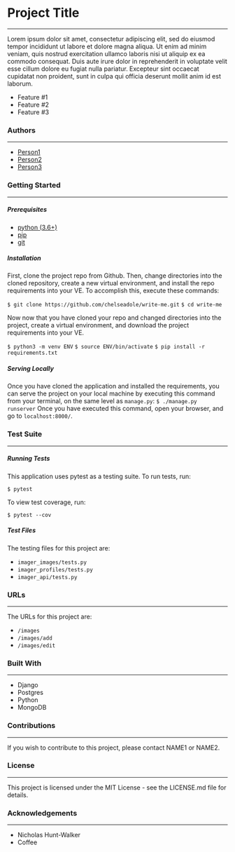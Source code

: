 # Project Title
---
Lorem ipsum dolor sit amet, consectetur adipiscing elit, sed do eiusmod tempor incididunt ut labore et dolore magna aliqua. Ut enim ad minim veniam, quis nostrud exercitation ullamco laboris nisi ut aliquip ex ea commodo consequat. Duis aute irure dolor in reprehenderit in voluptate velit esse cillum dolore eu fugiat nulla pariatur. Excepteur sint occaecat cupidatat non proident, sunt in culpa qui officia deserunt mollit anim id est laborum.
* Feature #1
* Feature #2
* Feature #3

### Authors
---
* [Person1](www.github.com/chelseadole)
* [Person2](www.github.com/chelseadole)
* [Person3](www.github.com/chelseadole)

### Getting Started
---
##### *Prerequisites*
* [python (3.6+)](https://www.python.org/downloads/)
* [pip](https://pip.pypa.io/en/stable/)
* [git](https://git-scm.com/)

##### *Installation*
First, clone the project repo from Github. Then, change directories into the cloned repository, create a new virtual environment, and install the repo requirements into your VE. To accomplish this, execute these commands:

`$ git clone https://github.com/chelseadole/write-me.git`
`$ cd write-me`

Now now that you have cloned your repo and changed directories into the project, create a virtual environment, and download the project requirements into your VE.

`$ python3 -m venv ENV`
`$ source ENV/bin/activate`
`$ pip install -r requirements.txt`
##### *Serving Locally*
Once you have cloned the application and installed the requirements, you can serve the project on your local machine by executing this command from your terminal, on the same level as `manage.py`:
`$ ./manage.py runserver`
Once you have executed this command, open your browser, and go to `localhost:8000/`.
### Test Suite
---
##### *Running Tests*
This application uses pytest as a testing suite. To run tests, run:

`$ pytest`

To view test coverage, run:

`$ pytest --cov`
##### *Test Files*
The testing files for this project are:
* `imager_images/tests.py`
* `imager_profiles/tests.py`
* `imager_api/tests.py`

### URLs
---
The URLs for this project are:
* `/images`
* `/images/add`
* `/images/edit`

### Built With
---
* Django
* Postgres
* Python
* MongoDB

### Contributions
---
If you wish to contribute to this project, please contact NAME1 or NAME2.
### License
---
This project is licensed under the MIT License - see the LICENSE.md file for details.
### Acknowledgements
---
* Nicholas Hunt-Walker
* Coffee

